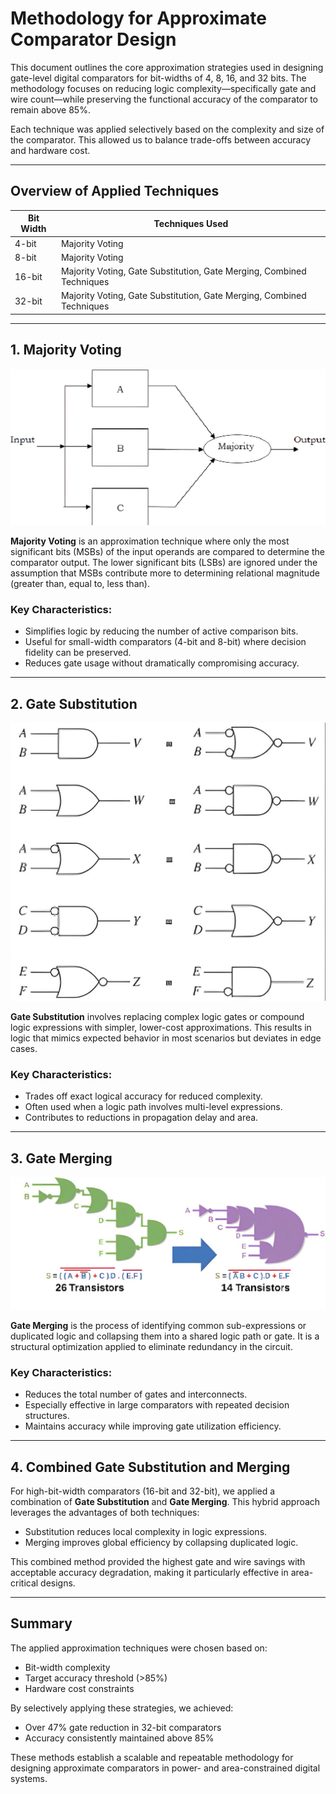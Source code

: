 # Methodology for Approximate Comparator Design

This document outlines the core approximation strategies used in designing gate-level digital comparators for bit-widths of 4, 8, 16, and 32 bits. The methodology focuses on reducing logic complexity—specifically gate and wire count—while preserving the functional accuracy of the comparator to remain above 85%.

Each technique was applied selectively based on the complexity and size of the comparator. This allowed us to balance trade-offs between accuracy and hardware cost.

---

## Overview of Applied Techniques

| Bit Width | Techniques Used                                                        |
|-----------|-------------------------------------------------------------------------|
| 4-bit     | Majority Voting                                                        |
| 8-bit     | Majority Voting                                                        |
| 16-bit    | Majority Voting, Gate Substitution, Gate Merging, Combined Techniques  |
| 32-bit    | Majority Voting, Gate Substitution, Gate Merging, Combined Techniques  |

---

## 1. Majority Voting

![Majority Voting Diagram](../Docs/Images/majority_voting.png)

**Majority Voting** is an approximation technique where only the most significant bits (MSBs) of the input operands are compared to determine the comparator output. The lower significant bits (LSBs) are ignored under the assumption that MSBs contribute more to determining relational magnitude (greater than, equal to, less than).

### Key Characteristics:
- Simplifies logic by reducing the number of active comparison bits.
- Useful for small-width comparators (4-bit and 8-bit) where decision fidelity can be preserved.
- Reduces gate usage without dramatically compromising accuracy.

---

## 2. Gate Substitution

![Gate Substitution Diagram](../Docs/Images/gate_substitution.jpg)

**Gate Substitution** involves replacing complex logic gates or compound logic expressions with simpler, lower-cost approximations. This results in logic that mimics expected behavior in most scenarios but deviates in edge cases.

### Key Characteristics:
- Trades off exact logical accuracy for reduced complexity.
- Often used when a logic path involves multi-level expressions.
- Contributes to reductions in propagation delay and area.

---

## 3. Gate Merging

![Gate Merging Diagram](../Docs/Images/gate_merging.png)

**Gate Merging** is the process of identifying common sub-expressions or duplicated logic and collapsing them into a shared logic path or gate. It is a structural optimization applied to eliminate redundancy in the circuit.

### Key Characteristics:
- Reduces the total number of gates and interconnects.
- Especially effective in large comparators with repeated decision structures.
- Maintains accuracy while improving gate utilization efficiency.

---

## 4. Combined Gate Substitution and Merging

For high-bit-width comparators (16-bit and 32-bit), we applied a combination of **Gate Substitution** and **Gate Merging**. This hybrid approach leverages the advantages of both techniques:

- Substitution reduces local complexity in logic expressions.
- Merging improves global efficiency by collapsing duplicated logic.

This combined method provided the highest gate and wire savings with acceptable accuracy degradation, making it particularly effective in area-critical designs.

---

## Summary

The applied approximation techniques were chosen based on:
- Bit-width complexity
- Target accuracy threshold (>85%)
- Hardware cost constraints

By selectively applying these strategies, we achieved:
- Over 47% gate reduction in 32-bit comparators
- Accuracy consistently maintained above 85%

These methods establish a scalable and repeatable methodology for designing approximate comparators in power- and area-constrained digital systems.

